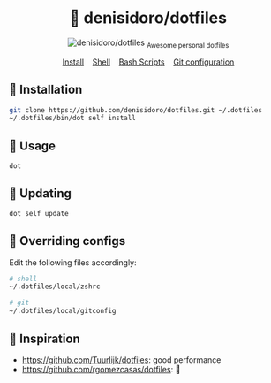 <h1 align="center">
  🐧 denisidoro/dotfiles
</h1>
<p align="center">
  <img src="https://user-images.githubusercontent.com/3226564/54047455-d5997200-41b5-11e9-8db7-e9c3ae62328d.png" alt="denisidoro/dotfiles">
  <sub>Awesome personal dotfiles</sub>
</p>
<p align="center">
  <a href="#-installation">Install</a>&nbsp;&nbsp;&nbsp;
  <a href="shell">Shell</a>&nbsp;&nbsp;&nbsp;
  <a href="scripts">Bash Scripts</a>&nbsp;&nbsp;&nbsp;
  <a href="git/config">Git configuration</a>
</p>


## 🚀 Installation
```bash
git clone https://github.com/denisidoro/dotfiles.git ~/.dotfiles
~/.dotfiles/bin/dot self install
```

## 🥳 Usage
```
dot
```

## 🔰 Updating
```bash
dot self update
```

## 🎯 Overriding configs

Edit the following files accordingly:

```sh
# shell
~/.dotfiles/local/zshrc

# git
~/.dotfiles/local/gitconfig
```

## 🤩 Inspiration
 * https://github.com/Tuurlijk/dotfiles: good performance
 * https://github.com/rgomezcasas/dotfiles: 💅
